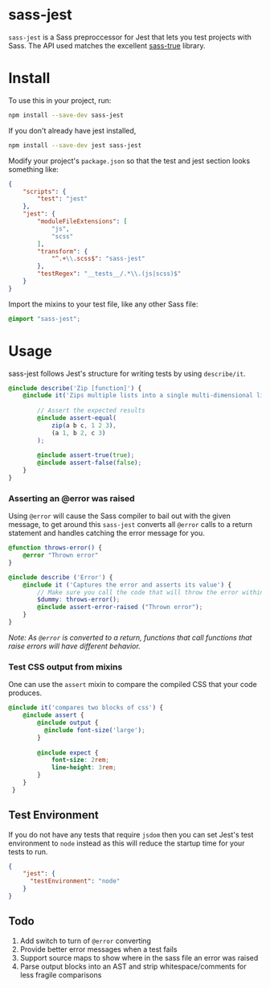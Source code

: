 # sass-jest

`sass-jest` is a Sass preproccessor for Jest that lets you test projects with Sass. The API used matches the excellent [sass-true](https://github.com/oddbird/true) library.

# Install

To use this in your project, run:
```sh
npm install --save-dev sass-jest
```

If you don't already have jest installed,
```sh
npm install --save-dev jest sass-jest
```

Modify your project's `package.json` so that the test and jest section looks something like:
```json
{
    "scripts": {
        "test": "jest"
    },
    "jest": {
        "moduleFileExtensions": [
            "js",
            "scss"
        ],
        "transform": {
            "^.+\\.scss$": "sass-jest"
        },
        "testRegex": "__tests__/.*\\.(js|scss)$"
    }
}
```

Import the mixins to your test file, like any other Sass file:
```scss
@import "sass-jest";
```

# Usage

sass-jest follows Jest's structure for writing tests by using `describe/it`.
```scss
@include describe('Zip [function]') {
    @include it('Zips multiple lists into a single multi-dimensional list') {
    
        // Assert the expected results
        @include assert-equal(
            zip(a b c, 1 2 3),
            (a 1, b 2, c 3)
        );
        
        @include assert-true(true);
        @include assert-false(false);
    }
}
```
 
### Asserting an @error was raised
 
Using `@error` will cause the Sass compiler to bail out with the given message, to get around this `sass-jest` converts all `@error` calls to a return statement and handles catching the error message for you.
```scss
@function throws-error() {
    @error "Thrown error"
}

@include describe ('Error') {
    @include it ('Captures the error and asserts its value') {
        // Make sure you call the code that will throw the error within the "it" mixin
        $dummy: throws-error();
        @include assert-error-raised ("Thrown error");
    }
}
``` 
_Note: As `@error` is converted to a return, functions that call functions that raise errors will have different behavior._
 
### Test CSS output from mixins
 
One can use the `assert` mixin to compare the compiled CSS that your code produces.
```scss
@include it('compares two blocks of css') {
    @include assert {
        @include output {
          @include font-size('large');
        }
        
        @include expect {
            font-size: 2rem;
            line-height: 3rem;
        }
    }
 }
```
 
## Test Environment
 
If you do not have any tests that require `jsdom` then you can set Jest's test environment to `node` instead as this will reduce the startup time for your tests to run.
```json
{
    "jest": {
      "testEnvironment": "node"
    }
}
```
 
## Todo

1. Add switch to turn of `@error` converting
2. Provide better error messages when a test fails
3. Support source maps to show where in the sass file an error was raised
4. Parse output blocks into an AST and strip whitespace/comments for less fragile comparisons 